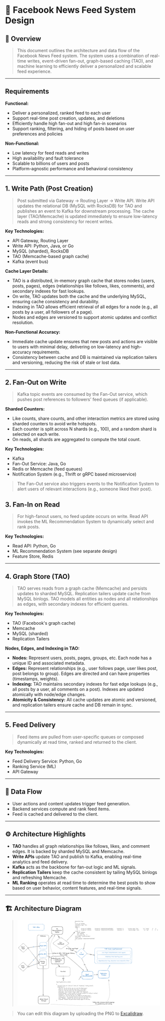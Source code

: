 # 📰 Facebook News Feed System Design

## 🧠 Overview

> This document outlines the architecture and data flow of the Facebook News Feed system. The system uses a combination of real-time writes, event-driven fan-out, graph-based caching (TAO), and machine learning to efficiently deliver a personalized and scalable feed experience.

---

## Requirements

**Functional:**
- Deliver a personalized, ranked feed to each user
- Support real-time post creation, updates, and deletions
- Efficiently handle high fan-out and high fan-in scenarios
- Support ranking, filtering, and hiding of posts based on user preferences and policies

**Non-Functional:**
- Low latency for feed reads and writes
- High availability and fault tolerance
- Scalable to billions of users and posts
- Platform-agnostic performance and behavioral consistency

---

## 1. Write Path (Post Creation)
> Post submitted via Gateway → Routing Layer → Write API. Write API updates the relational DB (MySQL with RocksDB) for TAO and publishes an event to Kafka for downstream processing. The cache layer (TAO/Memcache) is updated immediately to ensure low-latency reads and strong consistency for recent writes.

**Key Technologies:**
- API Gateway, Routing Layer
- Write API: Python, Java, or Go
- MySQL (sharded), RocksDB
- TAO (Memcache-based graph cache)
- Kafka (event bus)

**Cache Layer Details:**
- TAO is a distributed, in-memory graph cache that stores nodes (users, posts, pages), edges (relationships like follows, likes, comments), and secondary indexes for fast lookups.
- On write, TAO updates both the cache and the underlying MySQL, ensuring cache consistency and durability.
- Indexing in TAO allows efficient retrieval of all edges for a node (e.g., all posts by a user, all followers of a page).
- Nodes and edges are versioned to support atomic updates and conflict resolution.

**Non-Functional Accuracy:**
- Immediate cache update ensures that new posts and actions are visible to users with minimal delay, delivering on low-latency and high-accuracy requirements.
- Consistency between cache and DB is maintained via replication tailers and versioning, reducing the risk of stale or lost data.

---

## 2. Fan-Out on Write

> Kafka topic events are consumed by the Fan-Out service, which pushes post references to followers' feed queues (if applicable).

**Sharded Counters:**
- Like counts, share counts, and other interaction metrics are stored using sharded counters to avoid write hotspots.
- Each counter is split across N shards (e.g., 100), and a random shard is selected on each write.
- On reads, all shards are aggregated to compute the total count.

**Key Technologies:**
- Kafka
- Fan-Out Service: Java, Go
- Redis or Memcache (feed queues)
- Notification System (e.g., Thrift or gRPC based microservice)

> The Fan-Out service also triggers events to the Notification System to alert users of relevant interactions (e.g., someone liked their post).

## 3. Fan-In on Read
> For high-fanout users, no feed update occurs on write. Read API invokes the ML Recommendation System to dynamically select and rank posts.

**Key Technologies:**
- Read API: Python, Go
- ML Recommendation System (see separate design)
- Feature Store, Redis

---

## 4. Graph Store (TAO)
> TAO serves reads from a graph cache (Memcache) and persists updates to sharded MySQL. Replication tailers update cache from MySQL binlogs. TAO models all entities as nodes and all relationships as edges, with secondary indexes for efficient queries.

**Key Technologies:**
- TAO (Facebook's graph cache)
- Memcache
- MySQL (sharded)
- Replication Tailers

**Nodes, Edges, and Indexing in TAO:**
- **Nodes:** Represent users, posts, pages, groups, etc. Each node has a unique ID and associated metadata.
- **Edges:** Represent relationships (e.g., user follows page, user likes post, post belongs to group). Edges are directed and can have properties (timestamps, weights).
- **Indexing:** TAO maintains secondary indexes for fast edge lookups (e.g., all posts by a user, all comments on a post). Indexes are updated atomically with node/edge changes.
- **Atomicity & Consistency:** All cache updates are atomic and versioned, and replication tailers ensure cache and DB remain in sync.

---

## 5. Feed Delivery
> Feed items are pulled from user-specific queues or composed dynamically at read time, ranked and returned to the client.

**Key Technologies:**
- Feed Delivery Service: Python, Go
- Ranking Service (ML)
- API Gateway

---

## 🧮 Data Flow

- User actions and content updates trigger feed generation.
- Backend services compute and rank feed items.
- Feed is cached and delivered to the client.

---

## ⚙️ Architecture Highlights

- **TAO** handles all graph relationships like follows, likes, and comment edges. It is backed by sharded MySQL and Memcache.
- **Write APIs** update TAO and publish to Kafka, enabling real-time analytics and feed delivery.
- **Kafka** acts as the backbone for fan-out logic and ML signals.
- **Replication Tailers** keep the cache consistent by tailing MySQL binlogs and refreshing Memcache.
- **ML Ranking** operates at read time to determine the best posts to show based on user behavior, content features, and real-time signals.

---

## 🏗️ Architecture Diagram

> ![Facebook News Feed](FacebookNewsFeed.excalidraw.png)

> You can edit this diagram by uploading the PNG to [Excalidraw](https://excalidraw.com).
